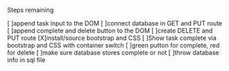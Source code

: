 Steps remaining

[ ]append task input to the DOM
[ ]connect database in GET and PUT route
[ ]append complete and delete button to the DOM
[ ]create DELETE and PUT route
[X]install/source bootstrap and CSS
[ ]Show task complete via bootstrap and CSS with container switch
[ ]green putton for complete, red for delete
[ ]make sure database stores complete or not
[ ]throw database info in sql file
